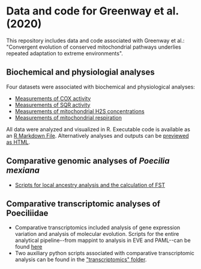 # Data and code for Greenway et al. (2020)
This repository includes data and code associated with Greenway et al.: "Convergent evolution of conserved mitochondrial pathways underlies repeated adaptation to extreme environments". 

## Biochemical and physiologial analyses
Four datasets were associated with biochemical and physiological analyses:
- [Measurements of COX activity](https://github.com/michitobler/convergent_h2s_evolution/blob/master/physiology/cox_data_final.csv)
- [Measurements of SQR activity](https://github.com/michitobler/convergent_h2s_evolution/blob/master/physiology//SQRactivity.csv)
- [Measurements of mitochondrial H2S concentrations](https://github.com/michitobler/convergent_h2s_evolution/blob/master/physiology/mitoA_data.csv)
- [Measurements of mitochondrial respiration](https://github.com/michitobler/convergent_h2s_evolution/blob/master/physiology/mitochondrialrespiration.csv)

All data were analyzed and visualized in R. Executable code is available as an [R Markdown File](https://github.com/michitobler/convergent_h2s_evolution/blob/master/physiology/greenway_etal_analyses2.Rmd). Alternatively analyses and outputs can be [previewed as HTML](https://rawcdn.githack.com/michitobler/convergent_h2s_evolution/e804d3029742b6ae325ca7838299a546378b5220/physiology/greenway_etal_analyses2.html). 

## Comparative genomic analyses of *Poecilia mexiana*
- [Scripts for local ancestry analysis and the calculation of FST](https://github.com/michitobler/convergent_h2s_evolution/blob/master/fst_saguaro.md)

## Comparative transcriptomic analyses of Poeciliidae
- Comparative transcriptomics included analysis of gene expression variation and analysis of molecular evolution. Scripts for the entire analytical pipeline--from mappint to analysis in EVE and PAML--can be found [here](https://github.com/michitobler/convergent_h2s_evolution/blob/master/transcriptomics/mapping_to_EVE.txt)
- Two auxiliary python scripts associated with comparative transcriptomic analysis can be found in the ["transcriptomics" folder](https://github.com/michitobler/convergent_h2s_evolution/tree/master/transcriptomics).
